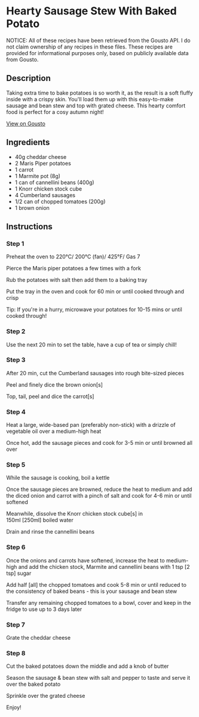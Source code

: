 # Hearty Sausage Stew With Baked Potato

NOTICE: All of these recipes have been retrieved from the Gousto API. I do not claim ownership of any recipes in these files. These recipes are provided for informational purposes only, based on publicly available data from Gousto.

## Description

Taking extra time to bake potatoes is so worth it, as the result is a soft fluffy inside with a crispy skin. You'll load them up with this easy-to-make sausage and bean stew and top with grated cheese. This hearty comfort food is perfect for a cosy autumn night!

[View on Gousto](https://www.gousto.co.uk/recipes/cookbook/hearty-sausage-stew-with-baked-potato)

## Ingredients

- 40g cheddar cheese
- 2 Maris Piper potatoes
- 1 carrot
- 1 Marmite pot (8g)
- 1 can of cannellini beans (400g)
- 1 Knorr chicken stock cube
- 4 Cumberland sausages
- 1/2 can of chopped tomatoes (200g)
- 1 brown onion

## Instructions


### Step 1

Preheat the oven to 220°C/ 200°C (fan)/ 425°F/ Gas 7


Pierce the Maris piper potatoes a few times with a fork 


Rub the potatoes with salt then add them to a baking tray


Put the tray in the oven and cook for 60 min or until cooked through and crisp 


Tip: If you're in a hurry, microwave your potatoes for 10-15 mins or until cooked through!


### Step 2

Use the next 20 min to set the table, have a cup of tea or simply chill!


### Step 3

After 20 min, cut the Cumberland sausages into rough bite-sized pieces 


Peel and finely dice the brown onion<span class="text-danger">[s]</span>


<span class="text-highlight">Top, tail, peel and dice the carrot<span class="text-danger">[s]</span></span>


### Step 4

Heat a large, wide-based pan (preferably non-stick) with a drizzle of vegetable oil over a medium-high heat


Once hot, add the sausage pieces and cook for 3-5 min or until browned all over


### Step 5

<span class="text-highlight">While the sausage is cooking</span>, boil a kettle


<span class="text-highlight">Once the sausage pieces are browned, reduce the heat to medium and add the diced onion and carrot with a pinch of salt and cook for 4-6 min or until softened </span>


<span class="text-highlight">Meanwhile, dissolve the Knorr chicken stock cube<span class="text-danger">[s] </span>in 150ml <span class="text-danger">[250ml]</span> boiled water </span>


<span class="text-highlight">Drain and rinse the cannellini beans</span>


### Step 6

Once the onions and carrots have softened, increase the heat to medium-high and add the chicken stock<span class="text-highlight">, Marmite and cannellini beans with 1 tsp <span class="text-danger">[2 tsp] </span>sugar</span>


<span class="text-highlight">Add half <span class="text-danger">[all]</span> the chopped tomatoes and cook</span> 5-8 min or until reduced to the consistency of baked beans <span class="text-highlight">- this is your sausage and bean stew </span>


<span class="text-highlight">Transfer any remaining chopped tomatoes to a bowl, cover and keep in the fridge to use up to 3 days later</span>


### Step 7

Grate the cheddar cheese

### Step 8

Cut the baked potatoes down the middle and add a knob of butter


Season the sausage &amp; bean stew with salt and pepper to taste and serve it over the baked potato


Sprinkle over the grated cheese


Enjoy!

